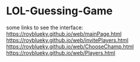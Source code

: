 # LOL-Guessing-Game
some links to see the interface:
https://royblueky.github.io/web/mainPage.html
https://royblueky.github.io/web/invitePlayers.html
https://royblueky.github.io/web/ChooseChamp.html
https://royblueky.github.io/web/Players.html
